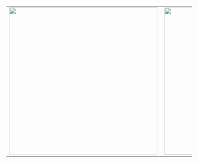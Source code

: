 <a href="https://github.com/anuraghazra/github-readme-stats">
<center>
<table>
  <tr>
      <td><img width="402px" align="left" src="https://github-readme-stats.vercel.app/api/top-langs/?username=murilothink&hide=html&layout=compact&theme=dark" /></td>
      <td><img width="400px" align="left" src="https://github-readme-stats.vercel.app/api?username=murilothink&theme=dark" /></td>
  </tr>  
</table>
</center>



